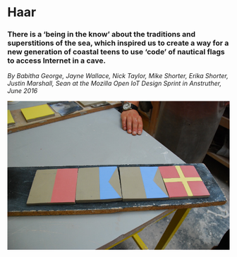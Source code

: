 # Haar

### There is a ‘being in the know’ about the traditions and superstitions of the sea, which inspired us to create a way for a new generation of coastal teens to use ‘code’ of nautical flags to access Internet in a cave.

*By Babitha George, Jayne Wallace, Nick Taylor, Mike Shorter, Erika Shorter, Justin Marshall, Sean at the Mozilla Open IoT Design Sprint in Anstruther, June 2016*

<img src="img/haar_flags.png">
